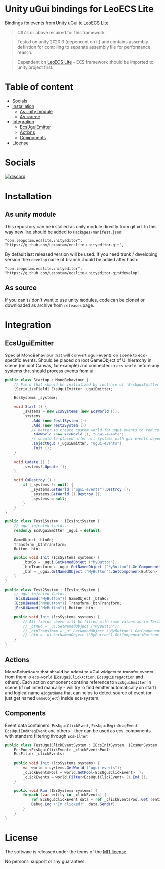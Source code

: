 # Unity uGui bindings for LeoECS Lite
Bindings for events from Unity uGui to [LeoECS Lite](https://github.com/Leopotam/ecslite).

> C#7.3 or above required for this framework.

> Tested on unity 2020.3 (dependent on it) and contains assembly definition for compiling to separate assembly file for performance reason.

> Dependent on [LeoECS Lite](https://github.com/Leopotam/ecslite) - ECS framework should be imported to unity project first.

# Table of content
* [Socials](#socials)
* [Installation](#installation)
    * [As unity module](#as-unity-module)
    * [As source](#as-source)
* [Integration](#integration)
    * [EcsUguiEmitter](#ecsuguiemitter)
    * [Actions](#actions)
    * [Components](#components)
* [License](#license)

# Socials
[![discord](https://img.shields.io/discord/404358247621853185.svg?label=enter%20to%20discord%20server&style=for-the-badge&logo=discord)](https://discord.gg/5GZVde6)

# Installation

## As unity module
This repository can be installed as unity module directly from git url. In this way new line should be added to `Packages/manifest.json`:
```
"com.leopotam.ecslite.unityeditor": "https://github.com/Leopotam/ecslite-unityeditor.git",
```
By default last released version will be used. If you need trunk / developing version then `develop` name of branch should be added after hash:
```
"com.leopotam.ecslite.unityeditor": "https://github.com/Leopotam/ecslite-unityeditor.git#develop",
```

## As source
If you can't / don't want to use unity modules, code can be cloned or downloaded as archive from `releases` page.

# Integration

## EcsUguiEmitter
Special MonoBehaviour that will convert ugui-events on scene to ecs-specific events. Should be placed on root GameObject of Ui hierarchy in scene (on root Canvas, for example) and connected in `ecs world` before any systems that should process events from ui:
```csharp
public class Startup : MonoBehaviour {
    // Field that should be initialized by instance of `EcsUguiEmitter` assigned to Ui root GameObject.
    [SerializeField] EcsUguiEmitter _uguiEmitter;

    EcsSystems _systems;

    void Start () {
        _systems = new EcsSystems (new EcsWorld ());
        _systems
            .Add (new Test1System ())
            .Add (new Test2System ())
            // better to create custom world for ugui events to reduce memory consuming for default world.
            .AddWorld (new EcsWorld (), "ugui-events")
            // should be placed after all systems with gui events dependency.
            .InjectUgui (_uguiEmitter, "ugui-events")
            .Init ();
    }
    
    void Update () {
        _systems?.Update ();
    }
    
    void OnDestroy () {
        if (_systems != null) {
            _systems.GetWorld ("ugui-events").Destroy ();
            _systems.GetWorld ().Destroy ();
            _systems = null;
        }
    }
}

public class Test1System : IEcsInitSystem {
    // ugui injected fields.
    readonly EcsUguiEmitter _ugui = default;
    
    GameObject _btnGo;
    Transform _btnTransform;
    Button _btn;

    public void Init (EcsSystems systems) {
        _btnGo = _ugui.GetNamedObject ("MyButton");
        _btnTransform = _ugui.GetNamedObject ("MyButton").GetComponent<Transform> ();
        _btn = _ugui.GetNamedObject ("MyButton").GetComponent<Button> ();
    }
}

public class Test2System : IEcsInitSystem {
    // ugui injected fields.
    [EcsUiNamed("MyButton")] GameObject _btnGo;
    [EcsUiNamed("MyButton")] Transform _btnTransform;
    [EcsUiNamed("MyButton")] Button _btn;

    public void Init (EcsSystems systems) {
        // All fields above will be filled with same values as in Test1System:
        // _btnGo = _ui.GetNamedObject ("MyButton");
        // _btnTransform = _ui.GetNamedObject ("MyButton").GetComponent<Transform> ();
        // _btn = _ui.GetNamedObject ("MyButton").GetComponent<Button> ();
    }
}
```

## Actions
MonoBehaviours that should be added to uGui widgets to transfer events from them to `ecs-world` (`EcsUguiClickAction`, `EcsUguiDragAction` and others). Each action component contains reference to `EcsUguiEmitter` in scene (if not inited manually - will try to find emitter automatically on start) and logical name `WidgetName` that can helps to detect source of event (or just get named `GameObject`) inside ecs-system.

## Components
Event data containers: `EcsUguiClickEvent`, `EcsUguiBeginDragEvent`, `EcsUguiEndDragEvent` and others - they can be used as ecs-components with standard filtering through `EcsFilter`:
```csharp
public class TestUguiClickEventSystem : IEcsInitSystem, IEcsRunSystem {
    EcsPool<EcsUguiClickEvent> _clickEventsPool;
    EcsFilter _clickEvents;
    
    public void Init (EcsSystems systems) {
        var world = systems.GetWorld ("ugui-events");
        _clickEventsPool = world.GetPool<EcsUguiClickEvent> (); 
        _clickEvents = world.Filter<EcsUguiClickEvent> ().End ();
    }

    public void Run (EcsSystems systems) {
        foreach (var entity in _clickEvents) {
            ref EcsUguiClickEvent data = ref _clickEventsPool.Get (entity);
            Debug.Log ("Im clicked!", data.Sender);
        }
    }
}
```

# License
The software is released under the terms of the [MIT license](./LICENSE.md).

No personal support or any guarantees.
